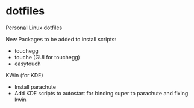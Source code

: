 # dotfiles
Personal Linux dotfiles

New Packages to be added to install scripts:
- touchegg
- touche (GUI for touchegg)
- easytouch



KWin (for KDE)
+ Install parachute
+ Add KDE scripts to autostart for binding super to parachute and fixing kwin
